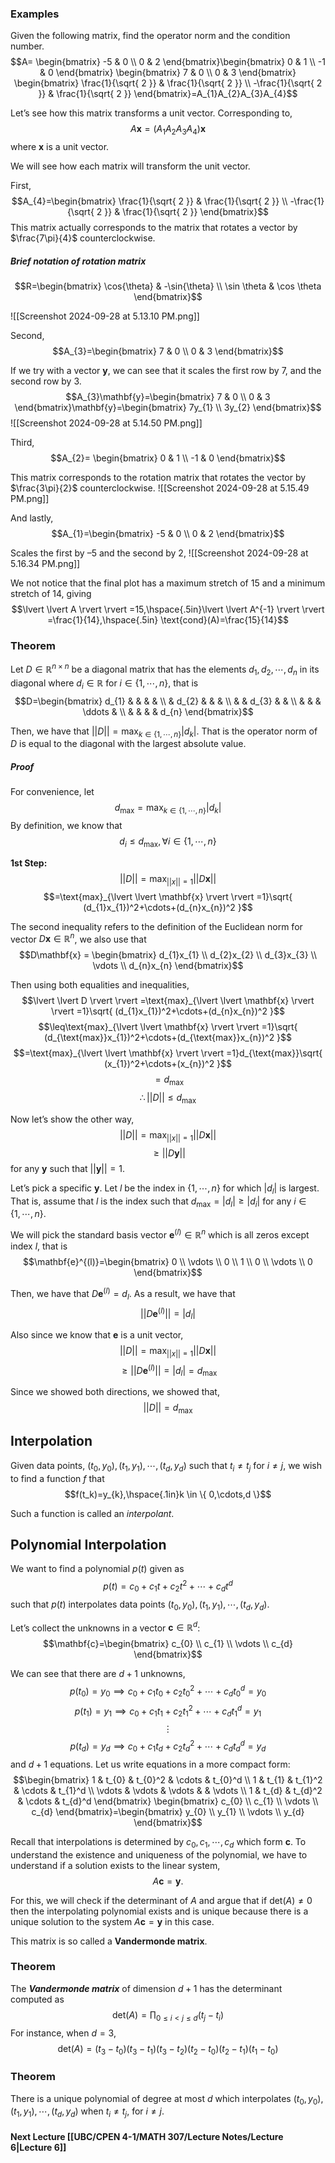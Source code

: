 ### Examples
Given the following matrix, find the operator norm and the condition number.
$$A= \begin{bmatrix}
-5 & 0  \\
0 & 2
\end{bmatrix}\begin{bmatrix}
0 & 1  \\
-1 & 0 
\end{bmatrix}
\begin{bmatrix}
 7 & 0  \\
0  & 3
\end{bmatrix}
\begin{bmatrix}
\frac{1}{\sqrt{ 2 }}  & \frac{1}{\sqrt{ 2 }} \\
-\frac{1}{\sqrt{ 2 }} & \frac{1}{\sqrt{ 2 }}
\end{bmatrix}=A_{1}A_{2}A_{3}A_{4}$$

Let’s see how this matrix transforms a unit vector. Corresponding to,
$$A\mathbf{x} = (A_{1}A_{2}A_{3}A_{4})\mathbf{x}$$
where $\mathbf{x}$ is a unit vector. 

We will see how each matrix will transform the unit vector.

First,
$$A_{4}=\begin{bmatrix}
\frac{1}{\sqrt{ 2 }}  & \frac{1}{\sqrt{ 2 }} \\
-\frac{1}{\sqrt{ 2 }} & \frac{1}{\sqrt{ 2 }}
\end{bmatrix}$$
This matrix actually corresponds to the matrix that rotates a vector by $\frac{7\pi}{4}$ counterclockwise.

##### Brief notation of rotation matrix
$$R=\begin{bmatrix}
\cos{\theta} & -\sin{\theta} \\
\sin \theta & \cos \theta 
\end{bmatrix}$$

![[Screenshot 2024-09-28 at 5.13.10 PM.png]]

Second,
$$A_{3}=\begin{bmatrix}
 7 & 0  \\
0  & 3
\end{bmatrix}$$

If we try with a vector $\mathbf{y}$, we can see that it scales the first row by 7, and the second row by 3.
$$A_{3}\mathbf{y}=\begin{bmatrix}
 7 & 0  \\
0  & 3
\end{bmatrix}\mathbf{y}=\begin{bmatrix}
7y_{1} \\
3y_{2}
\end{bmatrix}$$
![[Screenshot 2024-09-28 at 5.14.50 PM.png]]

Third,
$$A_{2}= \begin{bmatrix}
0 & 1  \\
-1 & 0 
\end{bmatrix}$$

This matrix corresponds to the rotation matrix that rotates the vector by $\frac{3\pi}{2}$ counterclockwise.
![[Screenshot 2024-09-28 at 5.15.49 PM.png]]

And lastly,
$$A_{1}=\begin{bmatrix}
-5 & 0 \\
0 & 2
\end{bmatrix}$$

Scales the first by –5 and the second by 2,
![[Screenshot 2024-09-28 at 5.16.34 PM.png]]


We not notice that the final plot has a maximum stretch of 15 and a minimum stretch of 14, giving
$$\lvert \lvert A \rvert  \rvert =15,\hspace{.5in}\lvert \lvert A^{-1} \rvert \rvert =\frac{1}{14},\hspace{.5in} \text{cond}(A)=\frac{15}{14}$$

### Theorem
Let $D \in \mathbb{R}^{n\times n}$ be a diagonal matrix that has the elements $d_{1},d_{2},\cdots,d_{n}$ in its diagonal where $d_{i}\in\mathbb{R}$ for $i \in \{1,\cdots,n\}$, that is
$$D=\begin{bmatrix}
d_{1} &  &  &  &  \\
 & d_{2} &  &  &  \\
 &  & d_{3} &  &  \\
 &  &  & \ddots &  \\
 &  &  &  & d_{n}
\end{bmatrix}$$

Then, we have that $\lvert \lvert D \rvert \rvert = \text{max}_{k\in\{1,\cdots,n\}}\lvert d_k \rvert$. That is the operator norm of $D$ is equal to the diagonal with the largest absolute value.

##### Proof
For convenience, let
$$d_{\text{max}}=\text{max}_{k\in \{1,\cdots,n\}}\lvert d_{k} \rvert$$
By definition, we know that
$$d_{i}\leq d_{\text{max}},\forall i \in\{1,\cdots,n\}$$

**1st Step:**
$$\lvert \lvert D \rvert  \rvert = \text{max}_{\lvert \lvert x \rvert  \rvert =1}\lvert \lvert D\mathbf{x} \rvert  \rvert  $$
$$=\text{max}_{\lvert \lvert \mathbf{x} \rvert  \rvert =1}\sqrt{ (d_{1}x_{1})^2+\cdots+(d_{n}x_{n})^2 }$$

The second inequality refers to the definition of the Euclidean norm for vector $D\mathbf{x}\in \mathbb{R}^n$, we also use that 
$$D\mathbf{x} = \begin{bmatrix}
d_{1}x_{1} \\
d_{2}x_{2} \\
d_{3}x_{3} \\
\vdots \\
d_{n}x_{n}
\end{bmatrix}$$

Then using both equalities and inequalities,
$$\lvert \lvert D \rvert  \rvert =\text{max}_{\lvert \lvert \mathbf{x} \rvert  \rvert =1}\sqrt{ (d_{1}x_{1})^2+\cdots+(d_{n}x_{n})^2 }$$
$$\leq\text{max}_{\lvert \lvert \mathbf{x} \rvert  \rvert =1}\sqrt{ (d_{\text{max}}x_{1})^2+\cdots+(d_{\text{max}}x_{n})^2 }$$
$$=\text{max}_{\lvert \lvert \mathbf{x} \rvert  \rvert =1}d_{\text{max}}\sqrt{ (x_{1})^2+\cdots+(x_{n})^2 }$$
$$=d_{\text{max}}$$
$$\therefore \lvert \lvert D \rvert  \rvert  \leq d_{\text{max}}$$

Now let’s show the other way,
$$\lvert \lvert D \rvert  \rvert = \text{max}_{\lvert \lvert x \rvert  \rvert =1}\lvert \lvert D\mathbf{x} \rvert  \rvert  $$
$$\geq \lvert \lvert D\mathbf{y} \rvert  \rvert $$
for any $\mathbf{y}$ such that $\lvert \lvert \mathbf{y} \rvert \rvert =1$.

Let’s pick a specific $\mathbf{y}$. Let $l$ be the index in $\{1,\cdots,n\}$ for which $\lvert d_{l} \rvert$ is largest. That is, assume that $l$ is the index such that $d_{\text{max}}=\lvert d_{l} \rvert\geq \lvert d_{i} \rvert$ for any $i \in\{1,\cdots,n\}$.

We will pick the standard basis vector $\mathbf{e}^{(l)}\in \mathbb{R}^n$ which is all zeros except index $l$, that is
$$\mathbf{e}^{(l)}=\begin{bmatrix}
0 \\
\vdots \\
0 \\
1 \\
0 \\
\vdots \\
0
\end{bmatrix}$$

Then, we have that $D\mathbf{e}^{(l)}=d_{l}$. As a result, we have that
$$\lvert \lvert D\mathbf{e}^{(l)} \rvert  \rvert =\lvert d_{l} \rvert $$

Also since we know that $\mathbf{e}$ is a unit vector,
$$\lvert \lvert D  \rvert  \rvert =\text{max}_{\lvert \lvert x \rvert  \rvert  =1}\lvert \lvert D\mathbf{x} \rvert  \rvert $$
$$\geq \lvert \lvert D\mathbf{e}^{(l)} \rvert  \rvert =\lvert d_{l} \rvert =d_{\text{max}}$$

Since we showed both directions, we showed that,
$$\lvert \lvert D \rvert  \rvert =d_{\text{max}}$$

## Interpolation
Given data points, $(t_{0},y_{0}),(t_{1},y_{1}),\cdots,(t_{d},y_{d})$ such that $t_{i}\neq t_{j}$ for $i\neq j$, we wish to find a function $f$ that 
$$f(t_k)=y_{k},\hspace{.1in}k \in \{ 0,\cdots,d \}$$

Such a function is called an *interpolant*.

## Polynomial Interpolation
We want to find a polynomial $p(t)$ given as 
$$p(t) = c_{0}+c_{1}t+c_{2}t^2 + \cdots +c_{d}t^d$$
such that $p(t)$ interpolates data points $(t_{0},y_{0}),(t_{1},y_{1}),\cdots,(t_{d},y_{d})$.

Let’s collect the unknowns in a vector $\mathbf{c}\in \mathbb{R}^d$:
$$\mathbf{c}=\begin{bmatrix}
c_{0}  \\
c_{1} \\
\vdots \\
c_{d}
\end{bmatrix}$$

We can see that there are $d+1$ unknowns, 
$$p(t_{0})=y_{0}\implies c_{0}+c_{1}t_{0}+c_{2}t_{0}^2+\cdots+c_{d}t_{0}^d=y_{0}$$
$$p(t_{1})=y_{1}\implies c_{0}+c_{1}t_{1}+c_{2}t_{1}^2+\cdots+c_{d}t_{1}^d=y_{1}$$
$$\vdots$$
$$p(t_{d})=y_{d}\implies c_{0}+c_{1}t_{d}+c_{2}t_{d}^2+\cdots+c_{d}t_{d}^d=y_{d}$$
and $d+1$ equations. Let us write equations in a more compact form:
$$\begin{bmatrix}
1 & t_{0} & t_{0}^2 & \cdots & t_{0}^d \\
1 & t_{1} & t_{1}^2 & \cdots & t_{1}^d \\
\vdots & \vdots & \vdots &  & \vdots \\
1 & t_{d} & t_{d}^2 & \cdots & t_{d}^d
\end{bmatrix}
\begin{bmatrix}
c_{0}  \\
c_{1} \\
\vdots \\
c_{d}
\end{bmatrix}=\begin{bmatrix}
y_{0}  \\
y_{1} \\
\vdots \\
y_{d}
\end{bmatrix}$$

Recall that interpolations is determined by $c_{0},c_{1},\cdots,c_{d}$ which form $\mathbf{c}$. To understand the existence and uniqueness of the polynomial, we have to understand if a solution exists to the linear system,
$$A\mathbf{c}=\mathbf{y}.$$

For this, we will check if the determinant of $A$ and argue that if $\text{det}(A) \neq 0$ then the interpolating polynomial exists and is unique because there is a unique solution to the system $A\mathbf{c}=\mathbf{y}$ in this case. 

This matrix is so called a **Vandermonde matrix**.

### Theorem
The ***Vandermonde matrix*** of dimension $d+1$ has the determinant computed as
$$\text{det}(A) = \prod_{0 \leq i < j \leq d}(t_{j}-t_{i})$$
For instance, when $d=3$,
$$\text{det}(A) = (t_{3}-t_{0})(t_{3}-t_{1})(t_{3}-t_{2})(t_{2}-t_{0})(t_{2}-t_{1})(t_{1}-t_{0})$$

### Theorem
There is a unique polynomial of degree at most $d$ which interpolates $(t_{0},y_{0}),(t_{1},y_{1}),\cdots,(t_{d},y_{d})$ when $t_{i}\neq t_{j}$, for $i \neq j$.


#### Next Lecture [[UBC/CPEN 4-1/MATH 307/Lecture Notes/Lecture 6|Lecture 6]]